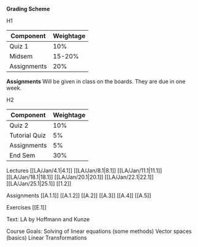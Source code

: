 **Grading Scheme**

H1

| Component | Weightage |
| ---- | ---- |
| Quiz 1 | 10% |
| Midsem | 15-20% |
| Assignments | 20% |
**Assignments**
Will be given in class on the boards. They are due in one week.

H2

| Component     | Weightage |
| ------------- | --------- |
| Quiz 2        | 10%       |
| Tutorial Quiz | 5%        |
| Assignments   | 5%        |
| End Sem       | 30%       |


Lectures
[[LA/Jan/4.1|4.1]]
[[LA/Jan/8.1|8.1]]
[[LA/Jan/11.1|11.1]]
[[LA/Jan/18.1|18.1]]
[[LA/Jan/20.1|20.1]]
[[LA/Jan/22.1|22.1]]
[[LA/Jan/25.1|25.1]]
[[1.2]]


Assignments
[[A.1.1]]
[[A.1.2]]
[[A.2]]
[[A.3]]
[[A.4]]
[[A.5]]

Exercises
[[E.1]]


Text: LA by Hoffmann and Kunze

Course Goals:
Solving of linear equations (some methods)
Vector spaces (basics)
Linear Transformations



